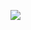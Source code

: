 ![](https://github.com/paulosantosneto/deep-learning-algorithms-from-scratch/tree/main/computer_vision/demonstration.gif)
